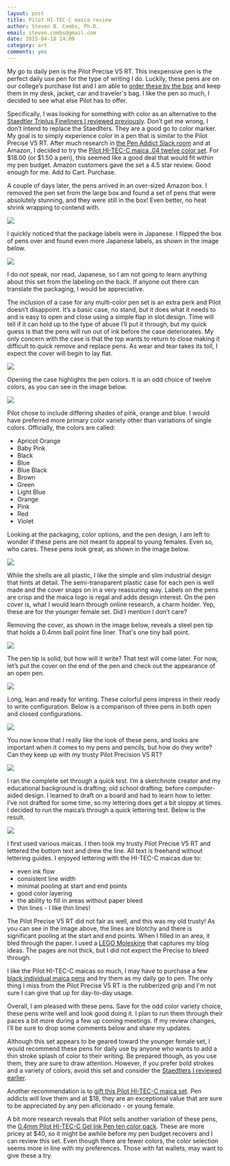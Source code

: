 ```yaml
---
layout: post
title: Pilot HI-TEC-C maica review
author: Steven B. Combs, Ph.D.
email: steven.combs@gmail.com
date: 2015-04-18 14:09
category: art
comments: yes
---
```


My go to daily pen is the Pilot Precise V5 RT. This inexpensive pen is the perfect daily use pen for the type of writing I do. Luckily, these pens are on our college’s purchase list and I am able to [order these by the box](http://www.amazon.com/gp/product/B001E6A9M8/ref=as_li_tl?ie=UTF8&camp=1789&creative=390957&creativeASIN=B001E6A9M8&linkCode=as2&tag=stevenccom-20&linkId=W7XFBU6YQH4L3MY2) and keep them in my desk, jacket, car and traveler's bag. I like the pen so much, I decided to see what else Pilot has to offer.

Specifically, I was looking for something with color as an alternative to the [Staedtler Triplus Fineliners I reviewed previously](http://www.stevencombs.com/art/2015/03/20/staedtler-triplus-fineliner-review.html). Don’t get me wrong, I don’t intend to replace the Staedlters. They are a good go to color marker. My goal is to simply experience color in a pen that is similar to the Pilot Precise V5 RT. After much research in [the Pen Addict Slack room](https://twitter.com/dowdyism/status/573604917463535618) and at Amazon, I decided to try the [Pilot HI-TEC-C maica .04 twelve color set](http://www.amazon.com/gp/product/B00N92S8FA/ref=as_li_tl?ie=UTF8&camp=1789&creative=390957&creativeASIN=B00N92S8FA&linkCode=as2&tag=stevenccom-20&linkId=45NEKD4Q22QJXWEQ). For $18.00 (or $1.50 a pen), this seemed like a good deal that would fit within my pen budget. Amazon customers gave the set a 4.5 star review. Good enough for me. Add to Cart. Purchase.

A couple of days later, the pens arrived in an over-sized Amazon box. I removed the pen set from the large box and found a set of pens that were absolutely stunning, and they were still in the box! Even better, no heat shrink wrapping to contend with.

![](https://lh4.googleusercontent.com/-hfkPDn2LMLI/VTA_Iu422sI/AAAAAAABawE/8WXaCz9uTBo/s920-no/IMG_8059.jpeg)

I quickly noticed that the package labels were in Japanese. I flipped the box of pens over and found even more Japanese labels, as shown in the image below.

![](https://lh4.googleusercontent.com/--L4oojDvAT0/VTA_JolSOaI/AAAAAAABaw0/Ud3w_c7jmh0/s920-no/IMG_8062.jpeg)

I do not speak, nor read, Japanese, so I am not going to learn anything about this set from the labeling on the back. If anyone out there can translate the packaging, I would be appreciative.

The inclusion of a case for any multi-color pen set is an extra perk and Pilot doesn’t disappoint. It’s a basic case, no stand, but it does what it needs to and is easy to open and close using a simple flap in slot design. Time will tell if it can hold up to the type of abuse I’ll put it through, but my quick guess is that the pens will run out of ink before the case deteriorates. My only concern with the case is that the top wants to return to close making it difficult to quick remove and replace pens. As wear and tear takes its toll, I expect the cover will begin to lay flat.

![](https://lh6.googleusercontent.com/-TCJBHco5Bjo/VTA_J9XCKRI/AAAAAAABaw8/71RgeVvXtMo/s920-no/IMG_8063.jpeg)

Opening the case highlights the pen colors. It is an odd choice of twelve colors, as you can see in the image below.

![](https://lh4.googleusercontent.com/-7woaPqnKJfw/VTA_KVnyb4I/AAAAAAABaxE/zPp-qAogd8I/s920-no/IMG_8064.jpeg)

Pilot chose to include differing shades of pink, orange and blue. I would have preferred more primary color variety other than variations of single colors. Officially, the colors are called:

* Apricot Orange
* Baby Pink
* Black
* Blue
* Blue Black
* Brown
* Green
* Light Blue
* Orange
* Pink
* Red
* Violet

Looking at the packaging, color options, and the pen design, I am left to wonder if these pens are not meant to appeal to young females. Even so, who cares. These pens look great, as shown in the image below.

![](https://lh4.googleusercontent.com/-UXIANTcrWsw/VTA_K8PeMWI/AAAAAAABaxM/6DIDspXVHqY/s920-no/IMG_8065.jpeg)

While the shells are all plastic, I like the simple and slim industrial design that hints at detail. The semi-transparent plastic case for each pen is well made and the cover snaps on in a very reassuring way. Labels on the pens are crisp and the maica logo is regal and adds design interest. On the pen cover is, what I would learn through online research, a charm holder. Yep, these are for the younger female set. Did I mention I don’t care?

Removing the cover, as shown in the image below, reveals a steel pen tip that holds a 0.4mm ball point fine liner. That's one tiny ball point.

![](https://lh6.googleusercontent.com/-G15IbVG3ph4/VTA_LWYUoPI/AAAAAAABaxc/9PO_u3VgFl8/s920-no/IMG_8067.jpeg)

The pen tip is solid, but how will it write? That test will come later. For now, let’s put the cover on the end of the pen and check out the appearance of an open pen.

![](https://lh4.googleusercontent.com/-bQ5MYD2pnKU/VTA_L2ZMzFI/AAAAAAABaxk/3dt2M_et4ck/s920-no/IMG_8068.jpeg)

Long, lean and ready for writing. These colorful pens impress in their ready to write configuration. Below is a comparison of three pens in both open and closed configurations.

![](https://lh4.googleusercontent.com/-xphQ50saCi8/VTA_MNjreeI/AAAAAAABaxs/4WZe7qm7mlk/s920-no/IMG_8069.jpeg)

You now know that I really like the look of these pens, and looks are important when it comes to my pens and pencils, but how do they write? Can they keep up with my trusty Pilot Precision V5 RT?

![](https://lh4.googleusercontent.com/-edomJsHR2mA/VTA_Nn1puiI/AAAAAAABayM/fCn6TT_DLxg/s920-no/IMG_8073.jpeg)

I ran the complete set through a quick test. I’m a sketchnote creator and my educational background is drafting; old school drafting; before computer-aided design. I learned to draft on a board and had to learn how to letter. I’ve not drafted for some time, so my lettering does get a bit sloppy at times. I decided to run the maica’s through a quick lettering test. Below is the result.

![](https://lh4.googleusercontent.com/-IwRv4hgUlGM/VTA_Nz4NA7I/AAAAAAABayU/m2EmIhw9VP0/w1392-h706-no/IMG_8074.jpeg)

I first used various maicas. I then took my trusty Pilot Precise V5 RT and lettered the bottom text and drew the line. All text is freehand without lettering guides. I enjoyed lettering with the HI-TEC-C maicas due to:

 * even ink flow
 * consistent line width
 * minimal pooling at start and end points
 * good color layering
 * the ability to fill in areas without paper bleed
 * thin lines - I like thin lines!

The Pilot Precise V5 RT did not fair as well, and this was my old trusty! As you can see in the image above, the lines are blotchy and there is significant pooling at the start and end points. When I filled in an area, it bled through the paper. I used a [LEGO Moleskine](http://www.amazon.com/gp/product/886732621X/ref=as_li_tl?ie=UTF8&camp=1789&creative=390957&creativeASIN=886732621X&linkCode=as2&tag=stevenccom-20&linkId=55LZK6RULQVQOIOU) that captures my blog ideas. The pages are not thick, but I did not expect the Precise to bleed through.

I like the Pilot HI-TEC-C maicas so much, I may have to purchase a few [black individual maica pens](http://www.amazon.com/gp/product/B00B46F1O4/ref=as_li_tl?ie=UTF8&camp=1789&creative=390957&creativeASIN=B00B46F1O4&linkCode=as2&tag=stevenccom-20&linkId=K7WHDWGQV2C5VU6M) and try them as my daily go to pen. The only thing I miss from the Pilot Precise V5 RT is the rubberized grip and I'm not sure I can give that up for day-to-day usage.

Overall, I am pleased with these pens. Save for the odd color variety choice, these pens write well and look good doing it. I plan to run them through their paces a bit more during a few up coming meetings. If my review changes, I’ll be sure to drop some comments below and share my updates.

Although this set appears to be geared toward the younger female set, I would recommend these pens for daily use by anyone who wants to add a thin stroke splash of color to their writing. Be prepared though, as you use them, they are sure to draw attention. However, if you prefer bold strokes and a variety of colors, avoid this set and consider the [Staedtlers I reviewed earlier](http://www.stevencombs.com/art/2015/03/20/staedtler-triplus-fineliner-review.html).

Another recommendation is to [gift this Pilot HI-TEC-C maica set](http://www.amazon.com/gp/product/B00N92S8FA/ref=as_li_tl?ie=UTF8&camp=1789&creative=390957&creativeASIN=B00N92S8FA&linkCode=as2&tag=stevenccom-20&linkId=45NEKD4Q22QJXWEQ). Pen addicts will love them and at $18, they are an exceptional value that are sure to be appreciated by any pen aficionado - or young female.

A bit more research reveals that Pilot sells another variation of these pens, the [0.4mm Pilot HI-TEC-C Gel Ink Pen ten color pack](http://www.amazon.com/gp/product/B001GR8B0W/ref=as_li_tl?ie=UTF8&camp=1789&creative=390957&creativeASIN=B001GR8B0W&linkCode=as2&tag=stevenccom-20&linkId=PPORTSQAARWS2EOX). These are more pricey at $40, so it might be awhile before my pen budget recovers and I can review this set. Even though there are fewer colors, the color selection seems more in line with my preferences. Those with fat wallets, may want to give these a try.
